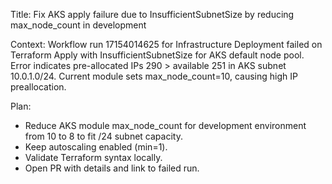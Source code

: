 Title: Fix AKS apply failure due to InsufficientSubnetSize by reducing max_node_count in development

Context: Workflow run 17154014625 for Infrastructure Deployment failed on Terraform Apply with InsufficientSubnetSize for AKS default node pool. Error indicates pre-allocated IPs 290 > available 251 in AKS subnet 10.0.1.0/24. Current module sets max_node_count=10, causing high IP preallocation.

Plan:
- Reduce AKS module max_node_count for development environment from 10 to 8 to fit /24 subnet capacity.
- Keep autoscaling enabled (min=1).
- Validate Terraform syntax locally.
- Open PR with details and link to failed run.


